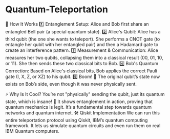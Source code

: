 # Quantum-Teleportation

🧩 How It Works
1️⃣ Entanglement Setup: Alice and Bob first share an entangled Bell pair (a special quantum state).
2️⃣ Alice's Qubit: Alice has a third qubit (the one she wants to teleport). She performs a CNOT gate (to entangle her qubit with her entangled pair) and then a Hadamard gate to create an interference pattern.
3️⃣ Measurement & Communication: Alice measures her two qubits, collapsing them into a classical result (00, 01, 10, or 11). She then sends these two classical bits to Bob.
4️⃣ Bob's Quantum Correction: Based on Alice's classical bits, Bob applies the correct Pauli gate (I, X, Z, or XZ) to his qubit.
5️⃣ Boom! 🎉 The original qubit’s state now exists on Bob’s side, even though it was never physically sent.

⚡ Why Is It Cool?
You’re not "physically" sending the qubit, just its quantum state, which is insane! 🚀
It shows entanglement in action, proving that quantum mechanics is legit.
It’s a fundamental step towards quantum networks and quantum internet.
🛠 Qiskit Implementation
We can run this entire teleportation protocol using Qiskit, IBM’s quantum computing framework. It lets us simulate quantum circuits and even run them on real IBM Quantum computers.
